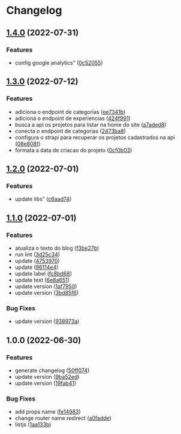 # Changelog

## [1.4.0](https://github.com/gabrielcaiana/gabriel.codes/compare/v1.3.0...v1.4.0) (2022-07-31)


### Features

* config google analytics" ([0c52055](https://github.com/gabrielcaiana/gabriel.codes/commit/0c52055c1d1a65db4cd5fd1d08646453d1c9f787))

## [1.3.0](https://github.com/gabrielcaiana/gabriel.codes/compare/v1.2.0...v1.3.0) (2022-07-12)


### Features

* adiciona o endpoint de categorias ([ee7341b](https://github.com/gabrielcaiana/gabriel.codes/commit/ee7341b6adda0bfeae0af3b358b71ca1314e8a16))
* adiciona o endpoint de experiencias ([424f991](https://github.com/gabrielcaiana/gabriel.codes/commit/424f991de9bc1a51fa87e1adc392ee0868e3aeba))
* busca a api os projetos para listar na home do site ([a7aded8](https://github.com/gabrielcaiana/gabriel.codes/commit/a7aded80b6065318d34fff1cdd95afe332b9529e))
* conecta o endpoint de categorias ([2473ba8](https://github.com/gabrielcaiana/gabriel.codes/commit/2473ba8bb1769e0b6831cfff8657b273d28b7c77))
* configura o strapi para recuperar os projetos cadastrados na api ([08e808f](https://github.com/gabrielcaiana/gabriel.codes/commit/08e808f5a4b4085613526882b6f2d74b4850f72f))
* formata a data de criacao do projeto ([0cf0b03](https://github.com/gabrielcaiana/gabriel.codes/commit/0cf0b034d841afc45a6216507c344e74400d9d38))

## [1.2.0](https://github.com/gabrielcaiana/gabriel.codes/compare/v1.1.0...v1.2.0) (2022-07-01)

### Features

- update libs" ([c6aad74](https://github.com/gabrielcaiana/gabriel.codes/commit/c6aad74fda85693ac8cb95b34487159d61d2b587))

## [1.1.0](https://github.com/gabrielcaiana/gabriel.codes/compare/v1.0.0...v1.1.0) (2022-07-01)

### Features

- atualiza o texto do blog ([f3be27b](https://github.com/gabrielcaiana/gabriel.codes/commit/f3be27b944d9b76ebc46ea96f6141131bfe6febb))
- run lint ([3d25c34](https://github.com/gabrielcaiana/gabriel.codes/commit/3d25c34430a378b06b0904d0dbda404ac62c2092))
- update ([4753970](https://github.com/gabrielcaiana/gabriel.codes/commit/4753970275065b35191c2c31bb49b3f8c4534227))
- update ([96114e4](https://github.com/gabrielcaiana/gabriel.codes/commit/96114e4304ea5cd96b2c515302289fab0407792b))
- update label ([fc8bd68](https://github.com/gabrielcaiana/gabriel.codes/commit/fc8bd682d47d0b3c0a6721ec94e7f848cee45ced))
- update text ([6e8a651](https://github.com/gabrielcaiana/gabriel.codes/commit/6e8a651de08803f4d8bca1a1b459f73d4de99e2e))
- update version ([1af7950](https://github.com/gabrielcaiana/gabriel.codes/commit/1af7950abdf985e4e64123f5fecd53836e7198ed))
- update version ([3bd85f6](https://github.com/gabrielcaiana/gabriel.codes/commit/3bd85f6f78db8a1d30df2c605294543d13459669))

### Bug Fixes

- update version ([938973a](https://github.com/gabrielcaiana/gabriel.codes/commit/938973a1f6d4e60bc4e978ff47c240c70edf1be0))

## 1.0.0 (2022-06-30)

### Features

- generate changelog ([50ff074](https://github.com/gabrielcaiana/gabriel.codes/commit/50ff074393e76c15a33b704ad42b2a0d26ab5d11))
- update version ([9ba52ed](https://github.com/gabrielcaiana/gabriel.codes/commit/9ba52ed86283cf559002b112c3942ca075be39bd))
- update version ([19fab41](https://github.com/gabrielcaiana/gabriel.codes/commit/19fab412aed052d236b0e2f52b9101f74459deaa))

### Bug Fixes

- add props name ([fe14983](https://github.com/gabrielcaiana/gabriel.codes/commit/fe14983136f91144cc99f983fb65cd5e76a94a0a))
- change router name redirect ([a0fadde](https://github.com/gabrielcaiana/gabriel.codes/commit/a0fadde9583b272ede6c90805548415f83240b1c))
- listjs ([1aa133b](https://github.com/gabrielcaiana/gabriel.codes/commit/1aa133b44a213ca1c87e93a272089fa977fd03d3))
